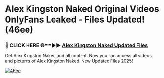 # Alex Kingston Naked Original Videos 0nlyFans Leaked - Files Updated! (46ee)

<h3>🔴 CLICK HERE 🌐==►► <a href="https://tinyurl.com/yckcrads" rel="nofollow">Alex Kingston Naked Updated Files</a></h3>

Get Alex Kingston Naked and all content. Now you can access all videos and pictures of Alex Kingston Naked. New Updated Files 2025!

[![46ee](https://i.imgur.com/hpKpOFt.gif)](https://tinyurl.com/yckcrads)
